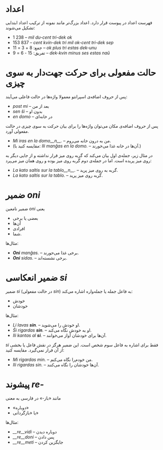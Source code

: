 # اعداد

فهرست اعداد در پیوست قرار دارد. اعداد بزرگ‌تر مانند نمونه از ترکیب اعداد ابتدایی تشکیل می‌شوند:

- 1 238                     – *mil du-cent tri-dek ok*
- 153 837                   – *cent kvin-dek tri mil ok-cent tri-dek sep*
- جمع:      8 + 3 = 11 – *ok plus tri estas dek-unu*
- تفریق:   15 - 6 = 9 – *dek-kvin minus ses estas naŭ*

# حالت مفعولی برای حرکت جهت‌دار به سوی چیزی

پس از حروف اضافه‌ی اسپرانتو معمولا واژه‌ها در حالت فاعلی می‌آیند:

- *post mi* – بعد از من
- *sen ŝi* – بدون او
- *en domo* – در خانه‌ای

پس از حروف اضافه‌ی مکان می‌توان واژه‌ها را برای بیان حرکت به سوی چیزی در حالت مفعولی آورد. 

- *Mi iras en la domo__n__.* – من به درون خانه می‌روم.
- (مقایسه کنید با: *Ili manĝas en la domo.* – آن‌ها در خانه غذا می‌خورند.)

در مثال زیر، جمله‌ی اول بیان می‌کند که گربه روی میز قرار نداشته و از جایی دیگر به روی میز پریده است. اما در جمله‌ی دوم گربه روی میز بوده و روی همان میز می‌پرد:

- *La kato saltis sur la tablo__n__.* – گربه به روی میز پرید.
- *La kato saltis sur la tablo.* – گربه روی میز پرید.

# ضمیر *oni*

ضمیر نامعین *oni* یعنی

- بعضی یا برخی
- آن‌ها
- افرادی
- شما.

مثال‌ها:

- *__Oni__ manĝas.* – برخی غذا می‌حورند.
- *__Oni__ sidas.* – برخی نشسته‌اند.
 

# ضمیر انعکاسی *si*

ضمیر *si* (در حالت مفعولی *sin*) به فاعل جمله یا جمله‌واره اشاره می‌کند:

- خودش
- خودشان

مثال‌ها:

- *Li lavas __sin__.* – او خودش را می‌شوید.
- *Ŝi rigardas __sin__.* – او به خودش نگاه می‌کند.
- *Ili kantas al __si__.* – آن‌ها برای خودشان آواز می‌خوانند.
 
*si* فقط برای اشاره به فاعل سوم شخص است. این ضمیر هرگز در نقش فاعل یا بخشی از آن قرار نمی‌گیرد. مقایسه کنید:

- *Mi rigardas min.* – من خودم‌را نگاه می‌کنم.
- *Ili rigardas sin.* – آن‌ها خودشان را نگاه می‌کنند.

# پیشوند *re-*

مانند «باز-» در فارسی به معنی

- «دوباره»
- یا «بازگردانی»

مثال‌ها:

- *__re__vidi* – دوباره دیدن
- *__re__doni* – پس دادن
- *__re__meti* – جایگزین کردن

 
